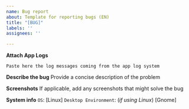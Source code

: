 ```yaml
---
name: Bug report
about: Template for reporting bugs (EN)
title: "[BUG]"
labels: ''
assignees: ''

---
```


**Attach App Logs**
```
Paste here the log messages coming from the app log system
```

**Describe the bug**
Provide a concise description of the problem

**Screenshots**
If applicable, add any screenshots that might solve the bug

**System info**
`OS`: [Linux]
`Desktop Environment`: (*if using Linux*) [Gnome]
